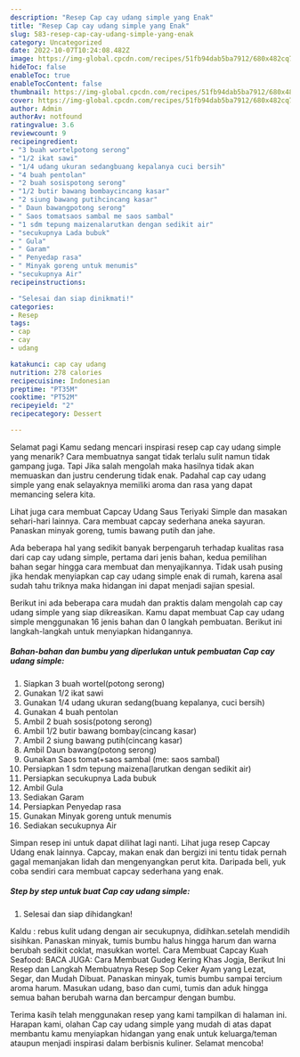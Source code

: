 ```yaml
---
description: "Resep Cap cay udang simple yang Enak"
title: "Resep Cap cay udang simple yang Enak"
slug: 583-resep-cap-cay-udang-simple-yang-enak
category: Uncategorized
date: 2022-10-07T10:24:08.482Z
image: https://img-global.cpcdn.com/recipes/51fb94dab5ba7912/680x482cq70/cap-cay-udang-simple-foto-resep-utama.jpg
hideToc: false
enableToc: true
enableTocContent: false
thumbnail: https://img-global.cpcdn.com/recipes/51fb94dab5ba7912/680x482cq70/cap-cay-udang-simple-foto-resep-utama.jpg
cover: https://img-global.cpcdn.com/recipes/51fb94dab5ba7912/680x482cq70/cap-cay-udang-simple-foto-resep-utama.jpg
author: Admin
authorAv: notfound
ratingvalue: 3.6
reviewcount: 9
recipeingredient:
- "3 buah wortelpotong serong"
- "1/2 ikat sawi"
- "1/4 udang ukuran sedangbuang kepalanya cuci bersih"
- "4 buah pentolan"
- "2 buah sosispotong serong"
- "1/2 butir bawang bombaycincang kasar"
- "2 siung bawang putihcincang kasar"
- " Daun bawangpotong serong"
- " Saos tomatsaos sambal me saos sambal"
- "1 sdm tepung maizenalarutkan dengan sedikit air"
- "secukupnya Lada bubuk"
- " Gula"
- " Garam"
- " Penyedap rasa"
- " Minyak goreng untuk menumis"
- "secukupnya Air"
recipeinstructions:

- "Selesai dan siap dinikmati!"
categories:
- Resep
tags:
- cap
- cay
- udang

katakunci: cap cay udang 
nutrition: 278 calories
recipecuisine: Indonesian
preptime: "PT35M"
cooktime: "PT52M"
recipeyield: "2"
recipecategory: Dessert

---
```



Selamat pagi Kamu sedang mencari inspirasi resep cap cay udang simple yang menarik? Cara membuatnya sangat tidak terlalu sulit namun tidak gampang juga. Tapi Jika salah mengolah maka hasilnya tidak akan memuaskan dan justru cenderung tidak enak. Padahal cap cay udang simple yang enak selayaknya memiliki aroma dan rasa yang dapat memancing selera kita.


Lihat juga cara membuat Capcay Udang Saus Teriyaki Simple dan masakan sehari-hari lainnya. Cara membuat capcay sederhana aneka sayuran. Panaskan minyak goreng, tumis bawang putih dan jahe.

Ada beberapa hal yang sedikit banyak berpengaruh terhadap kualitas rasa dari cap cay udang simple, pertama dari jenis bahan, kedua pemilihan bahan segar hingga cara membuat dan menyajikannya. Tidak usah pusing jika hendak menyiapkan cap cay udang simple enak di rumah, karena asal sudah tahu triknya maka hidangan ini dapat menjadi sajian spesial.


Berikut ini ada beberapa cara mudah dan praktis dalam mengolah cap cay udang simple yang siap dikreasikan. Kamu dapat membuat Cap cay udang simple menggunakan 16 jenis bahan dan 0 langkah pembuatan. Berikut ini langkah-langkah untuk menyiapkan hidangannya.

<!--inarticleads1-->

##### Bahan-bahan dan bumbu yang diperlukan untuk pembuatan Cap cay udang simple:

1. Siapkan 3 buah wortel(potong serong)
1. Gunakan 1/2 ikat sawi
1. Gunakan 1/4 udang ukuran sedang(buang kepalanya, cuci bersih)
1. Gunakan 4 buah pentolan
1. Ambil 2 buah sosis(potong serong)
1. Ambil 1/2 butir bawang bombay(cincang kasar)
1. Ambil 2 siung bawang putih(cincang kasar)
1. Ambil  Daun bawang(potong serong)
1. Gunakan  Saos tomat+saos sambal (me: saos sambal)
1. Persiapkan 1 sdm tepung maizena(larutkan dengan sedikit air)
1. Persiapkan secukupnya Lada bubuk
1. Ambil  Gula
1. Sediakan  Garam
1. Persiapkan  Penyedap rasa
1. Gunakan  Minyak goreng untuk menumis
1. Sediakan secukupnya Air


Simpan resep ini untuk dapat dilihat lagi nanti. Lihat juga resep Capcay Udang enak lainnya. Capcay, makan enak dan bergizi ini tentu tidak pernah gagal memanjakan lidah dan mengenyangkan perut kita. Daripada beli, yuk coba sendiri cara membuat capcay sederhana yang enak. 

<!--inarticleads2-->

##### Step by step untuk buat Cap cay udang simple:


1. Selesai dan siap dihidangkan!

Kaldu : rebus kulit udang dengan air secukupnya, didihkan.setelah mendidih sisihkan. Panaskan minyak, tumis bumbu halus hingga harum dan warna berubah sedikit coklat, masukkan wortel. Cara Membuat Capcay Kuah Seafood: BACA JUGA: Cara Membuat Gudeg Kering Khas Jogja, Berikut Ini Resep dan Langkah Membuatnya Resep Sop Ceker Ayam yang Lezat, Segar, dan Mudah Dibuat. Panaskan minyak, tumis bumbu sampai tercium aroma harum. Masukan udang, baso dan cumi, tumis dan aduk hingga semua bahan berubah warna dan bercampur dengan bumbu. 

Terima kasih telah menggunakan resep yang kami tampilkan di halaman ini. Harapan kami, olahan Cap cay udang simple yang mudah di atas dapat membantu kamu menyiapkan hidangan yang enak untuk keluarga/teman ataupun menjadi inspirasi dalam berbisnis kuliner. Selamat mencoba!
